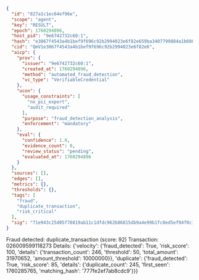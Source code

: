 ```json
{
  "id": "827a1c1ec64ef96e",
  "scope": "agent",
  "key": "RESULT",
  "epoch": 1760294896,
  "host_pid": "9e6742732c60:1",
  "hash": "e3067f4543a4b1bef9f696c92b2994023e6f82e659ba3407799884a1b608f1e0",
  "cid": "QmV1e3067f4543a4b1bef9f696c92b2994023e6f82e6",
  "aicp": {
    "prov": {
      "issuer": "9e6742732c60:1",
      "created_at": 1760294896,
      "method": "automated_fraud_detection",
      "vc_type": "VerifiableCredential"
    },
    "ucon": {
      "usage_constraints": [
        "no_pii_export",
        "audit_required"
      ],
      "purpose": "fraud_detection_analysis",
      "enforcement": "mandatory"
    },
    "eval": {
      "confidence": 1.0,
      "evidence_count": 0,
      "review_status": "pending",
      "evaluated_at": 1760294896
    }
  },
  "sources": [],
  "edges": [],
  "metrics": {},
  "thresholds": {},
  "tags": [
    "fraud",
    "duplicate_transaction",
    "risk_critical"
  ],
  "sig": "71e943c25d05f78819ab11c1dfdc962b86815db9a4e99b1fc0ed5ef94f0c1713"
}
```

Fraud detected: duplicate_transaction (score: 92)
Transaction: 026009599118273
Details: {'velocity': {'fraud_detected': True, 'risk_score': 100, 'details': {'transaction_count': 246, 'threshold': 50, 'total_amount': 31970652, 'amount_threshold': 10000000}}, 'duplicate': {'fraud_detected': True, 'risk_score': 85, 'details': {'duplicate_count': 245, 'first_seen': 1760285765, 'matching_hash': '777fe2ef7ab8cdc9'}}}